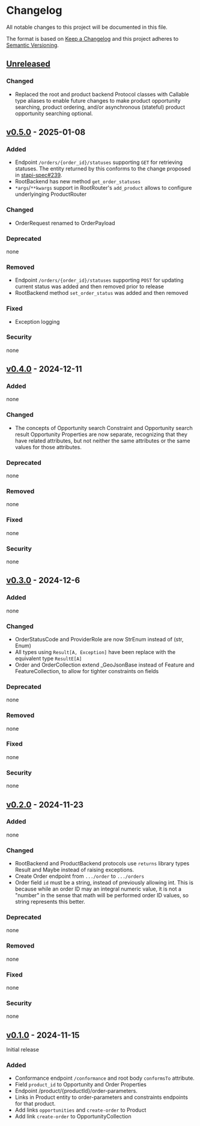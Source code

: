 # Changelog

All notable changes to this project will be documented in this file.

The format is based on [Keep a Changelog](http://keepachangelog.com/en/1.0.0/)
and this project adheres to [Semantic Versioning](http://semver.org/spec/v2.0.0.html).

## [Unreleased]

### Changed

- Replaced the root and product backend Protocol classes with Callable type aliases to
  enable future changes to make product opportunity searching, product ordering, and/or
  asynchronous (stateful) product opportunity searching optional.

## [v0.5.0] - 2025-01-08

### Added

- Endpoint `/orders/{order_id}/statuses` supporting `GET` for retrieving statuses. The entity returned by this conforms
  to the change proposed in [stapi-spec#239](https://github.com/stapi-spec/stapi-spec/pull/239).
- RootBackend has new method `get_order_statuses`
- `*args`/`**kwargs` support in RootRouter's `add_product` allows to configure underlyinging ProductRouter

### Changed

- OrderRequest renamed to OrderPayload

### Deprecated

none

### Removed

- Endpoint `/orders/{order_id}/statuses` supporting `POST` for updating current status was added and then
  removed prior to release
- RootBackend method `set_order_status` was added and then removed

### Fixed

- Exception logging

### Security

none

## [v0.4.0] - 2024-12-11

### Added

none

### Changed

- The concepts of Opportunity search Constraint and Opportunity search result Opportunity Properties are now separate,
  recognizing that they have related attributes, but not neither the same attributes or the same values for those attributes.

### Deprecated

none

### Removed

none

### Fixed

none

### Security

none

## [v0.3.0] - 2024-12-6

### Added

none

### Changed

- OrderStatusCode and ProviderRole are now StrEnum instead of (str, Enum)
- All types using `Result[A, Exception]` have been replace with the equivalent type `ResultE[A]`
- Order and OrderCollection extend \_GeoJsonBase instead of Feature and FeatureCollection, to allow for tighter
  constraints on fields

### Deprecated

none

### Removed

none

### Fixed

none

### Security

none

## [v0.2.0] - 2024-11-23

### Added

none

### Changed

- RootBackend and ProductBackend protocols use `returns` library types Result and Maybe instead of
  raising exceptions.
- Create Order endpoint from `.../order` to `.../orders`
- Order field `id` must be a string, instead of previously allowing int. This is because while an
  order ID may an integral numeric value, it is not a "number" in the sense that math will be performed
  order ID values, so string represents this better.

### Deprecated

none

### Removed

none

### Fixed

none

### Security

none

## [v0.1.0] - 2024-11-15

Initial release

### Added

- Conformance endpoint `/conformance` and root body `conformsTo` attribute.
- Field `product_id` to Opportunity and Order Properties
- Endpoint /product/{productId}/order-parameters.
- Links in Product entity to order-parameters and constraints endpoints for
  that product.
- Add links `opportunities` and `create-order` to Product
- Add link `create-order` to OpportunityCollection

[unreleased]: https://github.com/stapi-spec/stapi-fastapi/compare/v0.5.0...main
[v0.5.0]: https://github.com/stapi-spec/stapi-fastapi/tree/v0.5.0
[v0.4.0]: https://github.com/stapi-spec/stapi-fastapi/tree/v0.4.0
[v0.3.0]: https://github.com/stapi-spec/stapi-fastapi/tree/v0.3.0
[v0.2.0]: https://github.com/stapi-spec/stapi-fastapi/tree/v0.2.0
[v0.1.0]: https://github.com/stapi-spec/stapi-fastapi/tree/v0.1.0
